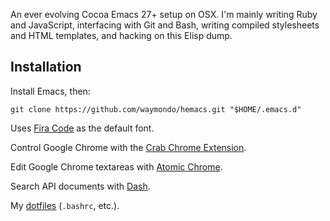 An ever evolving Cocoa Emacs 27+ setup on OSX. I'm mainly writing Ruby
and JavaScript, interfacing with Git and Bash, writing compiled
stylesheets and HTML templates, and hacking on this Elisp dump.

## Installation

Install Emacs, then:

```
git clone https://github.com/waymondo/hemacs.git "$HOME/.emacs.d"
```

Uses [Fira Code](https://github.com/tonsky/FiraCode) as the default font.

Control Google Chrome with the [Crab Chrome Extension](https://github.com/puffnfresh/crab-chrome).

Edit Google Chrome textareas with [Atomic Chrome](https://chrome.google.com/webstore/detail/atomic-chrome/lhaoghhllmiaaagaffababmkdllgfcmc).

Search API documents with [Dash](http://kapeli.com/dash).

My [dotfiles](https://github.com/waymondo/dotfiles) (`.bashrc`, etc.).
